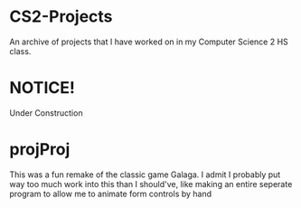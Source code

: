 # CS2-Projects
An archive of projects that I have worked on in my Computer Science 2 HS class.

# NOTICE!
Under Construction

# projProj
This was a fun remake of the classic game Galaga. I admit I probably put way too much work into this than I should've, like making an entire seperate program to allow me to animate form controls by hand
